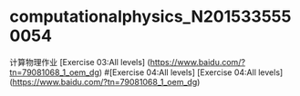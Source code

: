 # computationalphysics_N2015335550054
计算物理作业
[Exercise 03:All levels] (https://www.baidu.com/?tn=79081068_1_oem_dg)
#[Exercise 04:All levels]
[Exercise 04:All levels] (https://www.baidu.com/?tn=79081068_1_oem_dg)
